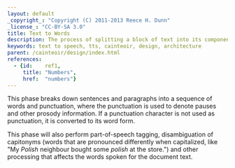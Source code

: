```yaml
---
layout: default
_copyright_: "Copyright (C) 2011-2013 Reece H. Dunn"
_license_: "CC-BY-SA 3.0"
title: Text to Words
description: The process of splitting a block of text into its component words.
keywords: text to speech, tts, cainteoir, design, architecture
parent: /cainteoir/design/index.html
references:
  - {id:    ref1,
     title: "Numbers",
     href:  "numbers"}
---
```


This phase breaks down sentences and paragraphs into a sequence of words and
punctuation, where the punctuation is used to denote pauses and other prosody
information. If a punctuation character is not used as punctuation, it is
converted to its word form.

This phase will also perform part-of-speech tagging, disambiguation of
capitonyms (words that are pronounced differently when capitalized, like
"My _Polish_ neighbour bought some _polish_ at the store.") and other
processing that affects the words spoken for the document text.
